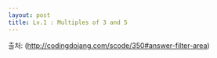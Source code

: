 ```yaml
---
layout: post
title: Lv.1 : Multiples of 3 and 5
---
```


출처: (http://codingdojang.com/scode/350#answer-filter-area)

